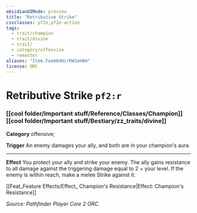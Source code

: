 ```yaml
---
obsidianUIMode: preview
title: "Retributive Strike"
cssclasses: pf2e,pf2e-action
tags:
  - trait/champion
  - trait/divine
  - trait/
  - category/offensive
  - remaster
aliases: "Item.Faem84HirRW1eH8m"
license: ORC
---
```

# Retributive Strike `pf2:r`

### [[cool folder/Important stuff/Reference/Classes/Champion]][[cool folder/Important stuff/Bestiary/zz_traits/divine]]

**Category** offensive; 




**Trigger** An enemy damages your ally, and both are in your champion's aura

* * *

**Effect** You protect your ally and strike your enemy. The ally gains resistance to all damage against the triggering damage equal to 2 + your level. If the enemy is within reach, make a melee Strike against it.

[[Feat_Feature Effects/Effect_ Champion's Resistance|Effect: Champion's Resistance]]

*Source: Pathfinder Player Core 2*
*ORC*